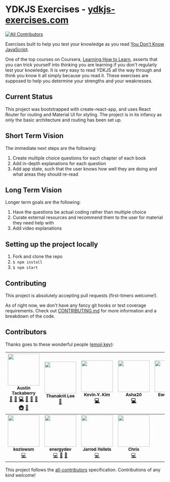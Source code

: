 # YDKJS Exercises - [ydkjs-exercises.com](https://ydkjs-exercises.com)

[![All Contributors](https://img.shields.io/badge/all_contributors-11-orange.svg?style=flat-square)](#contributors)

Exercises built to help you test your knowledge as you read [You Don't Know JavaScript](https://github.com/getify/You-Dont-Know-JS).

One of the top courses on Coursera, [Learning How to Learn](https://www.coursera.org/learn/learning-how-to-learn), asserts that you can trick yourself into thinking you are learning if you don't regularly test your knowledge. It is very easy to read YDKJS all the way through and think you know it all simply because you read it. These exercises are supposed to help you determine your strengths and your weaknesses.

## Current Status

This project was bootstrapped with create-react-app, and uses React Router for routing and Material UI for styling. The project is in its infancy as only the basic architecture and routing has been set up.

## Short Term Vision

The immediate next steps are the following:

1.  Create multiple choice questions for each chapter of each book
2.  Add in-depth explanations for each question
3.  Add app state, such that the user knows how well they are doing and what areas they should re-read

## Long Term Vision

Longer term goals are the following:

1.  Have the questions be actual coding rather than multiple choice
2.  Curate external resources and recommend them to the user for material they need help with
3.  Add video explanations

## Setting up the project locally

1.  Fork and clone the repo
2.  `$ npm install`
3.  `$ npm start`

## Contributing

This project is absolutely accepting pull requests (first-timers welcome!).

As of right now, we don't have any fancy git hooks or test coverage requirements. Check out [CONTRIBUTING.md](CONTRIBUTING.md) for more information and a breakdown of the code.

## Contributors

Thanks goes to these wonderful people ([emoji key](https://github.com/kentcdodds/all-contributors#emoji-key)):

<!-- ALL-CONTRIBUTORS-LIST:START - Do not remove or modify this section -->
<!-- prettier-ignore -->
| [<img src="https://avatars0.githubusercontent.com/u/29493001?v=4" width="100px;"/><br /><sub><b>Austin Tackaberry</b></sub>](https://austintackaberry.co)<br />[💬](#question-austintackaberry "Answering Questions") [🐛](https://github.com/austintackaberry/ydkjs-exercises/issues?q=author%3Aaustintackaberry "Bug reports") [💻](https://github.com/austintackaberry/ydkjs-exercises/commits?author=austintackaberry "Code") [🎨](#design-austintackaberry "Design") [📖](https://github.com/austintackaberry/ydkjs-exercises/commits?author=austintackaberry "Documentation") [🤔](#ideas-austintackaberry "Ideas, Planning, & Feedback") [🚇](#infra-austintackaberry "Infrastructure (Hosting, Build-Tools, etc)") [👀](#review-austintackaberry "Reviewed Pull Requests") | [<img src="https://avatars0.githubusercontent.com/u/21210429?v=4" width="100px;"/><br /><sub><b>Thanakrit Lee</b></sub>](https://github.com/tlee38)<br />[📖](https://github.com/austintackaberry/ydkjs-exercises/commits?author=tlee38 "Documentation") | [<img src="https://avatars0.githubusercontent.com/u/29536549?v=4" width="100px;"/><br /><sub><b>Kevin Y. Kim</b></sub>](https://kevinyckim.netlify.com/)<br />[💻](https://github.com/austintackaberry/ydkjs-exercises/commits?author=kevinYCKim33 "Code") | [<img src="https://avatars0.githubusercontent.com/u/19591575?v=4" width="100px;"/><br /><sub><b>Asha20</b></sub>](https://github.com/Asha20)<br />[💻](https://github.com/austintackaberry/ydkjs-exercises/commits?author=Asha20 "Code") | [<img src="https://avatars2.githubusercontent.com/u/13992168?v=4" width="100px;"/><br /><sub><b>Ewe Lin Loo</b></sub>](https://github.com/elloo)<br />[💻](https://github.com/austintackaberry/ydkjs-exercises/commits?author=elloo "Code") | [<img src="https://avatars2.githubusercontent.com/u/35818464?v=4" width="100px;"/><br /><sub><b>rosaxny</b></sub>](https://github.com/rosaxny)<br />[💻](https://github.com/austintackaberry/ydkjs-exercises/commits?author=rosaxny "Code") [🤔](#ideas-rosaxny "Ideas, Planning, & Feedback") | [<img src="https://avatars3.githubusercontent.com/u/16709534?v=4" width="100px;"/><br /><sub><b>nik</b></sub>](https://github.com/nikrb)<br />[💻](https://github.com/austintackaberry/ydkjs-exercises/commits?author=nikrb "Code") [⚠️](https://github.com/austintackaberry/ydkjs-exercises/commits?author=nikrb "Tests") |
| :---: | :---: | :---: | :---: | :---: | :---: | :---: |
| [<img src="https://avatars2.githubusercontent.com/u/22461040?v=4" width="100px;"/><br /><sub><b>kozlowsm</b></sub>](https://github.com/kozlowsm)<br />[💻](https://github.com/austintackaberry/ydkjs-exercises/commits?author=kozlowsm "Code") | [<img src="https://avatars2.githubusercontent.com/u/12925952?v=4" width="100px;"/><br /><sub><b>energydev</b></sub>](https://github.com/energydev)<br />[💻](https://github.com/austintackaberry/ydkjs-exercises/commits?author=energydev "Code") [🐛](https://github.com/austintackaberry/ydkjs-exercises/issues?q=author%3Aenergydev "Bug reports") [🤔](#ideas-energydev "Ideas, Planning, & Feedback") | [<img src="https://avatars1.githubusercontent.com/u/32344277?v=4" width="100px;"/><br /><sub><b>Jarrod Yellets</b></sub>](http://www.jarrodyellets.com)<br />[💻](https://github.com/austintackaberry/ydkjs-exercises/commits?author=jarrodyellets "Code") | [<img src="https://avatars0.githubusercontent.com/u/5775083?v=4" width="100px;"/><br /><sub><b>Chris</b></sub>](http://www.fullstackontherocks.com)<br />[💻](https://github.com/austintackaberry/ydkjs-exercises/commits?author=IrritatedEllipses "Code") |
<!-- ALL-CONTRIBUTORS-LIST:END -->

This project follows the [all-contributors](https://github.com/kentcdodds/all-contributors) specification. Contributions of any kind welcome!
